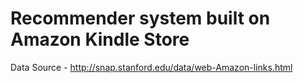 # Recommender system built on Amazon Kindle Store #

Data Source - http://snap.stanford.edu/data/web-Amazon-links.html
